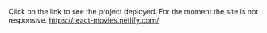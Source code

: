 Click on the link to see the project deployed. For the moment the site is not responsive.
https://react-movies.netlify.com/
